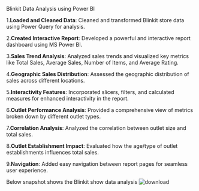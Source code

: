 Blinkit Data Analysis using Power BI

1.**Loaded and Cleaned Data**: Cleaned and transformed Blinkit store data using Power Query for analysis.

2.**Created Interactive Report**: Developed a powerful and interactive report dashboard using MS Power BI.

3.**Sales Trend Analysis**: Analyzed sales trends and visualized key metrics like Total Sales, Average Sales, Number of Items, and Average Rating.

4.**Geographic Sales Distribution**: Assessed the geographic distribution of sales across different locations.

5.**Interactivity Features**: Incorporated slicers, filters, and calculated measures for enhanced interactivity in the report.

6.**Outlet Performance Analysis**: Provided a comprehensive view of metrics broken down by different outlet types.

7.**Correlation Analysis**: Analyzed the correlation between outlet size and total sales.
   
8.**Outlet Establishment Impact**: Evaluated how the age/type of outlet establishments influences total sales.

9.**Navigation**: Added easy navigation between report pages for seamless user experience.



   Below snapshot shows the Blinkit show data analysis
![download](https://github.com/user-attachments/assets/0f869bc0-b10d-4f68-adfc-ff6e3de19371)
